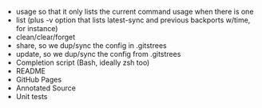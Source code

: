 * usage so that it only lists the current command usage when there is one
* list (plus -v option that lists latest-sync and previous backports w/time, for instance)
* clean/clear/forget
* share, so we dup/sync the config in .gitstrees
* update, so we dup/sync the config from .gitstrees
* Completion script (Bash, ideally zsh too)
* README
* GitHub Pages
* Annotated Source
* Unit tests
